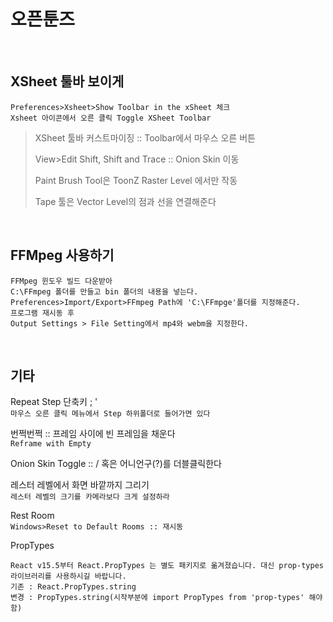 오픈툰즈
===========
<br>

XSheet 툴바 보이게
-------------------------
```
Preferences>Xsheet>Show Toolbar in the xSheet 체크
Xsheet 아이콘에서 오른 클릭 Toggle XSheet Toolbar
```

> XSheet 툴바 커스트마이징 :: Toolbar에서 마우스 오른 버튼
> 
> View>Edit Shift, Shift and Trace  :: Onion Skin 이동
> 
> Paint Brush Tool은 ToonZ Raster Level 에서만 작동
> 
> Tape 툴은 Vector Level의 점과 선을 연결해준다
<br>

FFMpeg 사용하기
------------------
```
FFMpeg 윈도우 빌드 다운받아
C:\FFmpeg 폴더를 만들고 bin 폴더의 내용을 넣는다.
Preferences>Import/Export>FFmpeg Path에 'C:\FFmpge'폴더를 지정해준다.
프로그램 재시동 후
Output Settings > File Setting에서 mp4와 webm을 지정한다.
```
<br>

기타
--------
Repeat Step 단축키  ;  '  
`마우스 오른 클릭 메뉴에서 Step 하위폴더로 들어가면 있다`

번쩍번쩍 :: 프레임 사이에 빈 프레임을 채운다  
`Reframe with Empty`

Onion Skin Toggle :: / 혹은 어니언구(?)를 더블클릭한다

레스터 레벨에서 화면 바깥까지 그리기  
`레스터 레벨의 크기를 카메라보다 크게 설정하라`

Rest Room  
`Windows>Reset to Default Rooms :: 재시동`

PropTypes  
```
React v15.5부터 React.PropTypes 는 별도 패키지로 옮겨졌습니다. 대신 prop-types 라이브러리를 사용하시길 바랍니다.
기존 : React.PropTypes.string 
변경 : PropTypes.string(시작부분에 import PropTypes from 'prop-types' 해야함)
```



